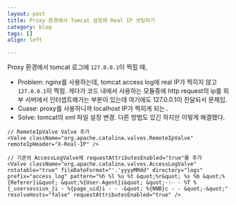 ```yaml
---
layout: post
title: Proxy 환경에서 Tomcat 설정에 Real IP 셋팅하기
category: blog
tags: []
align: left

---
```


Proxy 환경에서 tomcat 로그에 `127.0.0.1`이 찍힐 때,

<!-- more -->

- Problem: nginx를 사용하는데, tomcat access log에 real IP가 찍히지 않고 `127.0.0.1`이 찍힘. 게다가 코드 내에서 사용하는 모듈중에 http request의 ip를 외부 서버에서 인터셉트해가는 부분이 있는데 여기에도 127.0.0.1이 전달되서 문제임.
- Cuase: proxy를 사용하니까 localhost IP가 찍히게 되는..
- Solve: tomcat의 xml 파일 설정 변경. 다른 방법도 있긴 하지만 이렇게 해결했다.


```
// RemoteIpValve Valve 추가
<Valve className="org.apache.catalina.valves.RemoteIpValve" remoteIpHeader="X-Real-IP" />

// 기존의 AccessLogValve에 requestAttributesEnabled="true"를 추가
<Valve className="org.apache.catalina.valves.AccessLogValve" rotatable="true" fileDateFormat="'.'yyyyMMdd" directory="logs" prefix="access_log" pattern="%h %l %u %t &quot;%r&quot; %s %b &quot;%{Referer}i&quot; &quot;%{User-Agent}i&quot; &quot;-:- - %T %{_usersession_}i - %{page_uid}i - - -&quot; %{NNB}c - - &quot;-&quot;" resolveHosts="false" requestAttributesEnabled="true" />
```